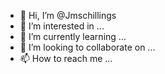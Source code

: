 - 👋 Hi, I’m @Jmschillings
- 👀 I’m interested in ...
- 🌱 I’m currently learning ...
- 💞️ I’m looking to collaborate on ...
- 📫 How to reach me ...

<!---
Jmschillings/Jmschillings is a ✨ special ✨ repository because its `README.md` (this file) appears on your GitHub profile.
You can click the Preview link to take a look at your changes.
--->
